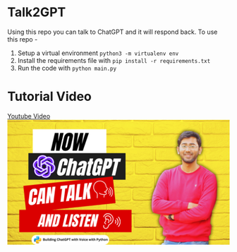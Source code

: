 # Talk2GPT

Using this repo you can talk to ChatGPT and it will respond back. To use this repo - 
1. Setup a virtual environment `python3 -m virtualenv env`
2. Install the requirements file with `pip install -r requirements.txt`
3. Run the code with `python main.py`

# Tutorial Video 
[Youtube Video](https://www.youtube.com/watch?v=JAymexkHo1k)
[![IMAGE ALT TEXT](https://github.com/msrshahrukh100/Talk2GPT/blob/main/chatgptwithvoicethumbnail.png)](https://www.youtube.com/watch?v=JAymexkHo1k)
